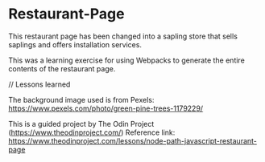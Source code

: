 # Restaurant-Page

This restaurant page has been changed into a sapling store that sells saplings and offers installation services.

This was a learning exercise for using Webpacks to generate the entire contents of the restaurant page.

// Lessons learned

The background image used is from Pexels:
https://www.pexels.com/photo/green-pine-trees-1179229/

This is a guided project by The Odin Project (https://www.theodinproject.com/)
Reference link: https://www.theodinproject.com/lessons/node-path-javascript-restaurant-page
